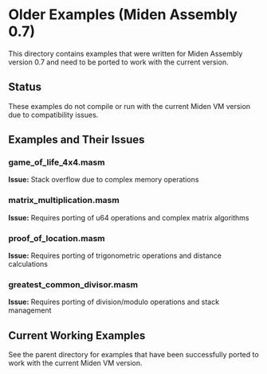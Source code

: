 # Older Examples (Miden Assembly 0.7)

This directory contains examples that were written for Miden Assembly version 0.7 and need to be ported to work with the current version.

## Status
These examples do not compile or run with the current Miden VM version due to compatibility issues.

## Examples and Their Issues

### game_of_life_4x4.masm
**Issue:** Stack overflow due to complex memory operations

### matrix_multiplication.masm  
**Issue:** Requires porting of u64 operations and complex matrix algorithms

### proof_of_location.masm
**Issue:** Requires porting of trigonometric operations and distance calculations

### greatest_common_divisor.masm
**Issue:** Requires porting of division/modulo operations and stack management

## Current Working Examples
See the parent directory for examples that have been successfully ported to work with the current Miden VM version.